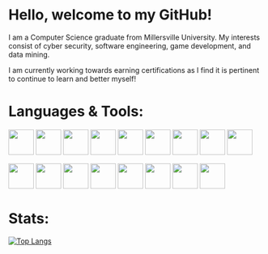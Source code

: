 # Hello, welcome to my GitHub!
I am a Computer Science graduate from Millersville University. My interests consist of cyber security, software engineering, game development, and data mining.

I am currently working towards earning certifications as I find it is pertinent to continue to learn and better myself!

# Languages & Tools:
<img src="https://cdn.jsdelivr.net/gh/devicons/devicon/icons/python/python-original.svg" width="50"> <img src="https://cdn.jsdelivr.net/gh/devicons/devicon/icons/cplusplus/cplusplus-original.svg" width="50"/> <img src="https://cdn.jsdelivr.net/gh/devicons/devicon/icons/csharp/csharp-original.svg" width="50"/> <img src="https://cdn.jsdelivr.net/gh/devicons/devicon/icons/c/c-original.svg" width="50"/> <img src="https://cdn.jsdelivr.net/gh/devicons/devicon/icons/java/java-original.svg" width="50"/> <img src="https://cdn.jsdelivr.net/gh/devicons/devicon/icons/ocaml/ocaml-original.svg" width="50"/> <img src="https://cdn.jsdelivr.net/gh/devicons/devicon/icons/sqlite/sqlite-original.svg" width="50"/> <img src="https://cdn.jsdelivr.net/gh/devicons/devicon/icons/mysql/mysql-original.svg" width="50"/> <img src="https://cdn.jsdelivr.net/gh/devicons/devicon/icons/postgresql/postgresql-original.svg" width="50"/> 

<img src="https://cdn.jsdelivr.net/gh/devicons/devicon/icons/mongodb/mongodb-original.svg" width="50"/> <img src="https://cdn.jsdelivr.net/gh/devicons/devicon/icons/latex/latex-original.svg" width="50"/> <img src="https://cdn.jsdelivr.net/gh/devicons/devicon/icons/vscode/vscode-original.svg" width="50"/> <img src="https://cdn.jsdelivr.net/gh/devicons/devicon/icons/unity/unity-original.svg" width="50"/> <img src="https://cdn.jsdelivr.net/gh/devicons/devicon/icons/ruby/ruby-original.svg" width="50"/> <img src="https://cdn.jsdelivr.net/gh/devicons/devicon/icons/linux/linux-original.svg" width="50"/> <img src="https://cdn.jsdelivr.net/gh/devicons/devicon/icons/git/git-original.svg" width="50"/> <img src="https://cdn.jsdelivr.net/gh/devicons/devicon/icons/azure/azure-original.svg" width="50"/> 

# Stats:

[![Top Langs](https://github-readme-stats.vercel.app/api/top-langs/?username=gabe2762&layout=compact&theme=vision-friendly-dark&langs_count=8)](https://github.com/anuraghazra/github-readme-stats)

<!--START_SECTION:waka-->
<!-- ![Code Time](http://img.shields.io/badge/Code%20Time-59%20hrs%2019%20mins-blue)

![Lines of code](https://img.shields.io/badge/From%20Hello%20World%20I%27ve%20Written-4%20Million%20lines%20of%20code-blue)

<!--END_SECTION:waka-->


<!--
**gabe2762/gabe2762** is a ✨ _special_ ✨ repository because its `README.md` (this file) appears on your GitHub profile.

Here are some ideas to get you started:

- 🔭 I’m currently working on ...
- 🌱 I’m currently learning ...
- 👯 I’m looking to collaborate on ...
- 🤔 I’m looking for help with ...
- 💬 Ask me about ...
- 📫 How to reach me: ...
- 😄 Pronouns: ...
- ⚡ Fun fact: ...
-->
